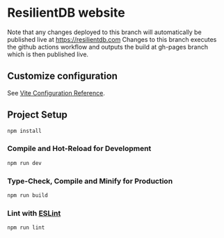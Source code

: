 # ResilientDB website

Note that any changes deployed to this branch will automatically be published live at https://resilientdb.com
Changes to this branch executes the github actions workflow and outputs the build at gh-pages branch which is then published live.

## Customize configuration

See [Vite Configuration Reference](https://vitejs.dev/config/).

## Project Setup

```sh
npm install
```

### Compile and Hot-Reload for Development

```sh
npm run dev
```

### Type-Check, Compile and Minify for Production

```sh
npm run build
```

### Lint with [ESLint](https://eslint.org/)

```sh
npm run lint
```
